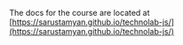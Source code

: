 The docs for the course are located at [https://sarustamyan.github.io/technolab-js/](https://sarustamyan.github.io/technolab-js/)
